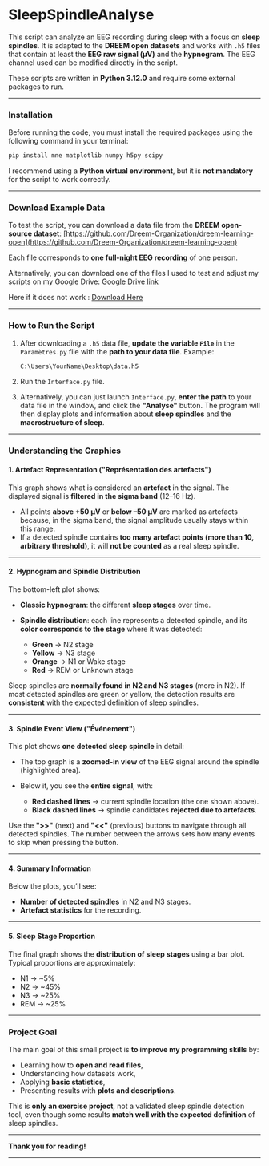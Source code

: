# **SleepSpindleAnalyse**

This script can analyze an EEG recording during sleep with a focus on **sleep spindles**.
It is adapted to the **DREEM open datasets** and works with `.h5` files that contain at least the **EEG raw signal (µV)** and the **hypnogram**.
The EEG channel used can be modified directly in the script.

These scripts are written in **Python 3.12.0** and require some external packages to run.

---

### **Installation**

Before running the code, you must install the required packages using the following command in your terminal:

```bash
pip install mne matplotlib numpy h5py scipy
```

I recommend using a **Python virtual environment**, but it is **not mandatory** for the script to work correctly.

---

### **Download Example Data**

To test the script, you can download a data file from the **DREEM open-source dataset**:
[https://github.com/Dreem-Organization/dreem-learning-open](https://github.com/Dreem-Organization/dreem-learning-open)

Each file corresponds to **one full-night EEG recording** of one person.

Alternatively, you can download one of the files I used to test and adjust my scripts on my Google Drive:
[Google Drive link](https://drive.google.com/file/d/1E42RW1AsX6By_oXP5eRR6ONXeyKraps-/view?usp=drive_link)

Here if it does not work :
[Download Here](https://drive.google.com/uc?export=download&id=1E42RW1AsX6By_oXP5eRR6ONXeyKraps-)

---

### **How to Run the Script**

1. After downloading a `.h5` data file, **update the variable `File`** in the `Paramètres.py` file with the **path to your data file**.
   Example:

   ```
   C:\Users\YourName\Desktop\data.h5
   ```
2. Run the `Interface.py` file.
3. Alternatively, you can just launch `Interface.py`, **enter the path** to your data file in the window, and click the **"Analyse"** button.
   The program will then display plots and information about **sleep spindles** and the **macrostructure of sleep**.

---

### **Understanding the Graphics**

#### **1. Artefact Representation ("Représentation des artefacts")**

This graph shows what is considered an **artefact** in the signal.
The displayed signal is **filtered in the sigma band** (12–16 Hz).

* All points **above +50 µV** or **below –50 µV** are marked as artefacts because, in the sigma band, the signal amplitude usually stays within this range.
* If a detected spindle contains **too many artefact points (more than 10, arbitrary threshold)**, it will **not be counted** as a real sleep spindle.

---

#### **2. Hypnogram and Spindle Distribution**

The bottom-left plot shows:

* **Classic hypnogram**: the different **sleep stages** over time.
* **Spindle distribution**: each line represents a detected spindle, and its **color corresponds to the stage** where it was detected:

  * **Green** → N2 stage
  * **Yellow** → N3 stage
  * **Orange** → N1 or Wake stage
  * **Red** → REM or Unknown stage

Sleep spindles are **normally found in N2 and N3 stages** (more in N2).
If most detected spindles are green or yellow, the detection results are **consistent** with the expected definition of sleep spindles.

---

#### **3. Spindle Event View ("Événement")**

This plot shows **one detected sleep spindle** in detail:

* The top graph is a **zoomed-in view** of the EEG signal around the spindle (highlighted area).
* Below it, you see the **entire signal**, with:

  * **Red dashed lines** → current spindle location (the one shown above).
  * **Black dashed lines** → spindle candidates **rejected due to artefacts**.

Use the **">>"** (next) and **"<<"** (previous) buttons to navigate through all detected spindles.
The number between the arrows sets how many events to skip when pressing the button.

---

#### **4. Summary Information**

Below the plots, you’ll see:

* **Number of detected spindles** in N2 and N3 stages.
* **Artefact statistics** for the recording.

---

#### **5. Sleep Stage Proportion**

The final graph shows the **distribution of sleep stages** using a bar plot.
Typical proportions are approximately:

* N1 → \~5%
* N2 → \~45%
* N3 → \~25%
* REM → \~25%

---

### **Project Goal**

The main goal of this small project is **to improve my programming skills** by:

* Learning how to **open and read files**,
* Understanding how datasets work,
* Applying **basic statistics**,
* Presenting results with **plots and descriptions**.

This is **only an exercise project**, not a validated sleep spindle detection tool, even though some results **match well with the expected definition** of sleep spindles.

---

**Thank you for reading!**

---



  

